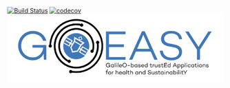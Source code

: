 [![Build Status](https://travis-ci.com/acutaia/goeasy-ublox_api.svg?branch=main)](https://travis-ci.com/acutaia/goeasy-ublox_api)
[![codecov](https://codecov.io/gh/acutaia/goeasy-ublox_api/branch/main/graph/badge.svg?token=ME8SdGsh97)](https://codecov.io/gh/acutaia/goeasy-ublox_api)
![image](static/logo_full.png)

